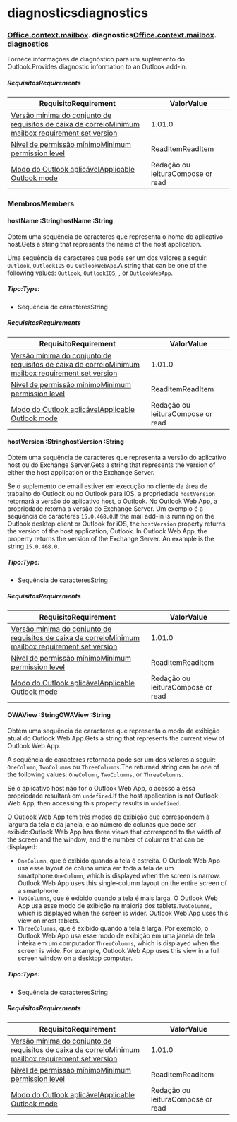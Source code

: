 
# <a name="diagnostics"></a><span data-ttu-id="bc8e8-101">diagnostics</span><span class="sxs-lookup"><span data-stu-id="bc8e8-101">diagnostics</span></span>

### <span data-ttu-id="bc8e8-p101">[Office](Office.md)[.context](Office.context.md)[.mailbox](Office.context.mailbox.md). diagnostics</span><span class="sxs-lookup"><span data-stu-id="bc8e8-p101">[Office](Office.md)[.context](Office.context.md)[.mailbox](Office.context.mailbox.md). diagnostics</span></span>

<span data-ttu-id="bc8e8-104">Fornece informações de diagnóstico para um suplemento do Outlook.</span><span class="sxs-lookup"><span data-stu-id="bc8e8-104">Provides diagnostic information to an Outlook add-in.</span></span>

##### <a name="requirements"></a><span data-ttu-id="bc8e8-105">Requisitos</span><span class="sxs-lookup"><span data-stu-id="bc8e8-105">Requirements</span></span>

|<span data-ttu-id="bc8e8-106">Requisito</span><span class="sxs-lookup"><span data-stu-id="bc8e8-106">Requirement</span></span>| <span data-ttu-id="bc8e8-107">Valor</span><span class="sxs-lookup"><span data-stu-id="bc8e8-107">Value</span></span>|
|---|---|
|[<span data-ttu-id="bc8e8-108">Versão mínima do conjunto de requisitos de caixa de correio</span><span class="sxs-lookup"><span data-stu-id="bc8e8-108">Minimum mailbox requirement set version</span></span>](/office/dev/add-ins/reference/requirement-sets/outlook-api-requirement-sets)| <span data-ttu-id="bc8e8-109">1.0</span><span class="sxs-lookup"><span data-stu-id="bc8e8-109">1.0</span></span>|
|[<span data-ttu-id="bc8e8-110">Nível de permissão mínimo</span><span class="sxs-lookup"><span data-stu-id="bc8e8-110">Minimum permission level</span></span>](https://docs.microsoft.com/outlook/add-ins/understanding-outlook-add-in-permissions)| <span data-ttu-id="bc8e8-111">ReadItem</span><span class="sxs-lookup"><span data-stu-id="bc8e8-111">ReadItem</span></span>|
|[<span data-ttu-id="bc8e8-112">Modo do Outlook aplicável</span><span class="sxs-lookup"><span data-stu-id="bc8e8-112">Applicable Outlook mode</span></span>](https://docs.microsoft.com/outlook/add-ins/#extension-points)| <span data-ttu-id="bc8e8-113">Redação ou leitura</span><span class="sxs-lookup"><span data-stu-id="bc8e8-113">Compose or read</span></span>|

### <a name="members"></a><span data-ttu-id="bc8e8-114">Membros</span><span class="sxs-lookup"><span data-stu-id="bc8e8-114">Members</span></span>

####  <a name="hostname-string"></a><span data-ttu-id="bc8e8-115">hostName :String</span><span class="sxs-lookup"><span data-stu-id="bc8e8-115">hostName :String</span></span>

<span data-ttu-id="bc8e8-116">Obtém uma sequência de caracteres que representa o nome do aplicativo host.</span><span class="sxs-lookup"><span data-stu-id="bc8e8-116">Gets a string that represents the name of the host application.</span></span>

<span data-ttu-id="bc8e8-117">Uma sequência de caracteres que pode ser um dos valores a seguir: `Outlook`, `OutlookIOS` ou `OutlookWebApp`.</span><span class="sxs-lookup"><span data-stu-id="bc8e8-117">A string that can be one of the following values: `Outlook`, `OutlookIOS`, , or `OutlookWebApp`.</span></span>

##### <a name="type"></a><span data-ttu-id="bc8e8-118">Tipo:</span><span class="sxs-lookup"><span data-stu-id="bc8e8-118">Type:</span></span>

*   <span data-ttu-id="bc8e8-119">Sequência de caracteres</span><span class="sxs-lookup"><span data-stu-id="bc8e8-119">String</span></span>

##### <a name="requirements"></a><span data-ttu-id="bc8e8-120">Requisitos</span><span class="sxs-lookup"><span data-stu-id="bc8e8-120">Requirements</span></span>

|<span data-ttu-id="bc8e8-121">Requisito</span><span class="sxs-lookup"><span data-stu-id="bc8e8-121">Requirement</span></span>| <span data-ttu-id="bc8e8-122">Valor</span><span class="sxs-lookup"><span data-stu-id="bc8e8-122">Value</span></span>|
|---|---|
|[<span data-ttu-id="bc8e8-123">Versão mínima do conjunto de requisitos de caixa de correio</span><span class="sxs-lookup"><span data-stu-id="bc8e8-123">Minimum mailbox requirement set version</span></span>](/office/dev/add-ins/reference/requirement-sets/outlook-api-requirement-sets)| <span data-ttu-id="bc8e8-124">1.0</span><span class="sxs-lookup"><span data-stu-id="bc8e8-124">1.0</span></span>|
|[<span data-ttu-id="bc8e8-125">Nível de permissão mínimo</span><span class="sxs-lookup"><span data-stu-id="bc8e8-125">Minimum permission level</span></span>](https://docs.microsoft.com/outlook/add-ins/understanding-outlook-add-in-permissions)| <span data-ttu-id="bc8e8-126">ReadItem</span><span class="sxs-lookup"><span data-stu-id="bc8e8-126">ReadItem</span></span>|
|[<span data-ttu-id="bc8e8-127">Modo do Outlook aplicável</span><span class="sxs-lookup"><span data-stu-id="bc8e8-127">Applicable Outlook mode</span></span>](https://docs.microsoft.com/outlook/add-ins/#extension-points)| <span data-ttu-id="bc8e8-128">Redação ou leitura</span><span class="sxs-lookup"><span data-stu-id="bc8e8-128">Compose or read</span></span>|

####  <a name="hostversion-string"></a><span data-ttu-id="bc8e8-129">hostVersion :String</span><span class="sxs-lookup"><span data-stu-id="bc8e8-129">hostVersion :String</span></span>

<span data-ttu-id="bc8e8-130">Obtém uma sequência de caracteres que representa a versão do aplicativo host ou do Exchange Server.</span><span class="sxs-lookup"><span data-stu-id="bc8e8-130">Gets a string that represents the version of either the host application or the Exchange Server.</span></span>

<span data-ttu-id="bc8e8-p102">Se o suplemento de email estiver em execução no cliente da área de trabalho do Outlook ou no Outlook para iOS, a propriedade `hostVersion` retornará a versão do aplicativo host, o Outlook. No Outlook Web App, a propriedade retorna a versão do Exchange Server. Um exemplo é a sequência de caracteres `15.0.468.0`.</span><span class="sxs-lookup"><span data-stu-id="bc8e8-p102">If the mail add-in is running on the Outlook desktop client or Outlook for iOS, the `hostVersion` property returns the version of the host application, Outlook. In Outlook Web App, the property returns the version of the Exchange Server. An example is the string `15.0.468.0`.</span></span>

##### <a name="type"></a><span data-ttu-id="bc8e8-134">Tipo:</span><span class="sxs-lookup"><span data-stu-id="bc8e8-134">Type:</span></span>

*   <span data-ttu-id="bc8e8-135">Sequência de caracteres</span><span class="sxs-lookup"><span data-stu-id="bc8e8-135">String</span></span>

##### <a name="requirements"></a><span data-ttu-id="bc8e8-136">Requisitos</span><span class="sxs-lookup"><span data-stu-id="bc8e8-136">Requirements</span></span>

|<span data-ttu-id="bc8e8-137">Requisito</span><span class="sxs-lookup"><span data-stu-id="bc8e8-137">Requirement</span></span>| <span data-ttu-id="bc8e8-138">Valor</span><span class="sxs-lookup"><span data-stu-id="bc8e8-138">Value</span></span>|
|---|---|
|[<span data-ttu-id="bc8e8-139">Versão mínima do conjunto de requisitos de caixa de correio</span><span class="sxs-lookup"><span data-stu-id="bc8e8-139">Minimum mailbox requirement set version</span></span>](/office/dev/add-ins/reference/requirement-sets/outlook-api-requirement-sets)| <span data-ttu-id="bc8e8-140">1.0</span><span class="sxs-lookup"><span data-stu-id="bc8e8-140">1.0</span></span>|
|[<span data-ttu-id="bc8e8-141">Nível de permissão mínimo</span><span class="sxs-lookup"><span data-stu-id="bc8e8-141">Minimum permission level</span></span>](https://docs.microsoft.com/outlook/add-ins/understanding-outlook-add-in-permissions)| <span data-ttu-id="bc8e8-142">ReadItem</span><span class="sxs-lookup"><span data-stu-id="bc8e8-142">ReadItem</span></span>|
|[<span data-ttu-id="bc8e8-143">Modo do Outlook aplicável</span><span class="sxs-lookup"><span data-stu-id="bc8e8-143">Applicable Outlook mode</span></span>](https://docs.microsoft.com/outlook/add-ins/#extension-points)| <span data-ttu-id="bc8e8-144">Redação ou leitura</span><span class="sxs-lookup"><span data-stu-id="bc8e8-144">Compose or read</span></span>|

####  <a name="owaview-string"></a><span data-ttu-id="bc8e8-145">OWAView :String</span><span class="sxs-lookup"><span data-stu-id="bc8e8-145">OWAView :String</span></span>

<span data-ttu-id="bc8e8-146">Obtém uma sequência de caracteres que representa o modo de exibição atual do Outlook Web App.</span><span class="sxs-lookup"><span data-stu-id="bc8e8-146">Gets a string that represents the current view of Outlook Web App.</span></span>

<span data-ttu-id="bc8e8-147">A sequência de caracteres retornada pode ser um dos valores a seguir: `OneColumn`, `TwoColumns` ou `ThreeColumns`.</span><span class="sxs-lookup"><span data-stu-id="bc8e8-147">The returned string can be one of the following values: `OneColumn`, `TwoColumns`, or `ThreeColumns`.</span></span>

<span data-ttu-id="bc8e8-148">Se o aplicativo host não for o Outlook Web App, o acesso a essa propriedade resultará em `undefined`.</span><span class="sxs-lookup"><span data-stu-id="bc8e8-148">If the host application is not Outlook Web App, then accessing this property results in `undefined`.</span></span>

<span data-ttu-id="bc8e8-149">O Outlook Web App tem três modos de exibição que correspondem à largura da tela e da janela, e ao número de colunas que pode ser exibido:</span><span class="sxs-lookup"><span data-stu-id="bc8e8-149">Outlook Web App has three views that correspond to the width of the screen and the window, and the number of columns that can be displayed:</span></span>

*   <span data-ttu-id="bc8e8-p103">`OneColumn`, que é exibido quando a tela é estreita. O Outlook Web App usa esse layout de coluna única em toda a tela de um smartphone.</span><span class="sxs-lookup"><span data-stu-id="bc8e8-p103">`OneColumn`, which is displayed when the screen is narrow. Outlook Web App uses this single-column layout on the entire screen of a smartphone.</span></span>
*   <span data-ttu-id="bc8e8-p104">`TwoColumns`, que é exibido quando a tela é mais larga. O Outlook Web App usa esse modo de exibição na maioria dos tablets.</span><span class="sxs-lookup"><span data-stu-id="bc8e8-p104">`TwoColumns`, which is displayed when the screen is wider. Outlook Web App uses this view on most tablets.</span></span>
*   <span data-ttu-id="bc8e8-p105">`ThreeColumns`, que é exibido quando a tela é larga. Por exemplo, o Outlook Web App usa esse modo de exibição em uma janela de tela inteira em um computador.</span><span class="sxs-lookup"><span data-stu-id="bc8e8-p105">`ThreeColumns`, which is displayed when the screen is wide. For example, Outlook Web App uses this view in a full screen window on a desktop computer.</span></span>

##### <a name="type"></a><span data-ttu-id="bc8e8-156">Tipo:</span><span class="sxs-lookup"><span data-stu-id="bc8e8-156">Type:</span></span>

*   <span data-ttu-id="bc8e8-157">Sequência de caracteres</span><span class="sxs-lookup"><span data-stu-id="bc8e8-157">String</span></span>

##### <a name="requirements"></a><span data-ttu-id="bc8e8-158">Requisitos</span><span class="sxs-lookup"><span data-stu-id="bc8e8-158">Requirements</span></span>

|<span data-ttu-id="bc8e8-159">Requisito</span><span class="sxs-lookup"><span data-stu-id="bc8e8-159">Requirement</span></span>| <span data-ttu-id="bc8e8-160">Valor</span><span class="sxs-lookup"><span data-stu-id="bc8e8-160">Value</span></span>|
|---|---|
|[<span data-ttu-id="bc8e8-161">Versão mínima do conjunto de requisitos de caixa de correio</span><span class="sxs-lookup"><span data-stu-id="bc8e8-161">Minimum mailbox requirement set version</span></span>](/office/dev/add-ins/reference/requirement-sets/outlook-api-requirement-sets)| <span data-ttu-id="bc8e8-162">1.0</span><span class="sxs-lookup"><span data-stu-id="bc8e8-162">1.0</span></span>|
|[<span data-ttu-id="bc8e8-163">Nível de permissão mínimo</span><span class="sxs-lookup"><span data-stu-id="bc8e8-163">Minimum permission level</span></span>](https://docs.microsoft.com/outlook/add-ins/understanding-outlook-add-in-permissions)| <span data-ttu-id="bc8e8-164">ReadItem</span><span class="sxs-lookup"><span data-stu-id="bc8e8-164">ReadItem</span></span>|
|[<span data-ttu-id="bc8e8-165">Modo do Outlook aplicável</span><span class="sxs-lookup"><span data-stu-id="bc8e8-165">Applicable Outlook mode</span></span>](https://docs.microsoft.com/outlook/add-ins/#extension-points)| <span data-ttu-id="bc8e8-166">Redação ou leitura</span><span class="sxs-lookup"><span data-stu-id="bc8e8-166">Compose or read</span></span>|
